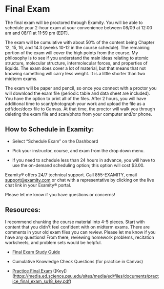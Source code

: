# Final Exam


The final exam will be proctored through Examity. You will be able to schedule your 2-hour exam at your convenience between 08/09 at 12:00 am and 08/11 at 11:59 pm (EDT).

The exam will be cumulative with about 50% of the content being Chapter 12, 15, 16, and 14.3 (weeks 10-12 in the course schedule). The remaining portion of the exam will cover the high points from the course. My philosophy is to see if you understand the main ideas relating to atomic structure, molecular structure, intermolecular forces, and properties of liquids. The exam does cover a lot of material, but that means that not knowing something will carry less weight. It is a little shorter than two midterm exams.

The exam will be paper and pencil, so once you connect with a proctor you will download the exam file (periodic table and data sheet are included). You have the option to print all of the files. After 2 hours, you will have additional time to scan/photograph your work and upload the file as a pdf/doc/docx file to Canvas. At that time, the proctor will walk you through deleting the exam file and scan/photo from your computer and/or phone.

## How to Schedule in Examity:

* Select “Schedule Exam” on the Dashboard

* Pick your instructor, course, and exam from the drop down menu.

* If you need to schedule less than 24 hours in advance, you will have to use the on-demand scheduling option; this option will cost $3.00.


Examity® offers 24/7 technical support. Call 855-EXAMITY, email support@examity.com or chat with a representative by clicking on the live chat link in your Examity® portal.

Please let me know if you have questions or concerns!


## Resources:
I recommend chunking the course material into 4-5 pieces. Start with content that you didn't feel confident with on midterm exams. There are comments in your old exam files you can review. Please let me know if you have any questions! From there, reviewing homework problems, recitation worksheets, and problem sets would be helpful.

* [Final Exam Study Guide](https://media.ed.science.psu.edu/sites/media/ed/files/documents/final_exam_study_guide_summer_wc.pdf)

* Cumulative Knowledge Check Questions (for practice in Canvas)

* [Practice Final Exam](https://media.ed.science.psu.edu/sites/media/ed/files/documents/practice_final_exam_wcsu18.pdf) ([Key])(https://media.ed.science.psu.edu/sites/media/ed/files/documents/practice_final_exam_su18_key.pdf)


